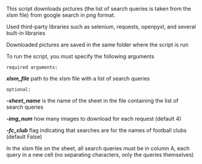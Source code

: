 This script downloads pictures (the list of search queries is taken from the xlsm file) from google search in png format.

Used third-party libraries such as selenium, requests, openpyxl, and several built-in libraries

Downloaded pictures are saved in the same folder where the script is run

To run the script, you must specify the following arguments

`required arguments:`

_**xlsm_file**_ path to the xlsm file with a list of search queries

`optional:`

_**-sheet_name**_ is the name of the sheet in the file containing the list of search queries

_**-img_num**_ how many images to download for each request (default 4)

_**-fc_club**_ flag indicating that searches are for the names of football clubs (default False)

In the xlsm file on the sheet, all search queries must be in column A, each query in a new cell (no separating characters, only the queries themselves)